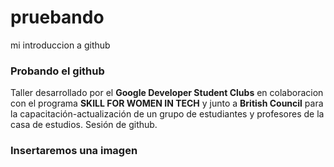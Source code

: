 # pruebando
mi introduccion a github

### Probando el github

Taller desarrollado por el **Google Developer Student Clubs** en colaboracion con el programa **SKILL FOR WOMEN IN TECH** y junto a **British Council** para la capacitación-actualización de un grupo de estudiantes y profesores de la casa de estudios. 
Sesión de github.

### Insertaremos una imagen


